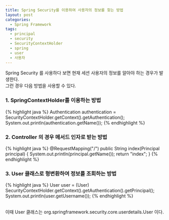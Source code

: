 ```yaml
---
title: Spring Security를 이용하여 사용자의 정보를 찾는 방법
layout: post
categories:
  - Spring Framework
tags:
  - principal
  - security
  - SecurityContextHolder
  - spring
  - user
  - 사용자
---
```

Spring Security 를 사용하다 보면 현재 세션 사용자의 정보를 알아야 하는 경우가 발생한다.  
그런 경우 다음 방법을 사용할 수 있다.


### 1. SpringContextHolder를 이용하는 방법

{% highlight java %}
Authentication authentication = SecurityContextHolder.getContext().getAuthentication();
System.out.println(authentication.getName());
{% endhighlight %}
&nbsp;

### 2. Controller 의 경우 메서드 인자로 받는 방법

{% highlight java %}
	@RequestMapping("/")
    public String index(Principal principal) {
        System.out.println(principal.getName());
        return "index";
    }
{% endhighlight %}

### 3. User 클래스로 형변환하여 정보를 조회하는 방법

{% highlight java %}
User user = (User) SecurityContextHolder.getContext().getAuthentication().getPrincipal();
System.out.println(user.getUsername());
{% endhighlight %}

&nbsp;  
이때 User 클래스는 org.springframework.security.core.userdetails.User 이다.
